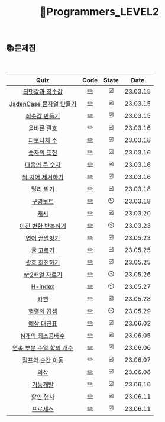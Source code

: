 <div align="center">
  <br />
  <h1> 👩Programmers_LEVEL2 </h1>
  <br />
</div>

## 📚문제집

<br />

|                                             Quiz                                             |            Code            | State |   Date   |
| :------------------------------------------------------------------------------------------: | :------------------------: | :---: | :------: |
|      [최댓값과 최솟값](https://school.programmers.co.kr/learn/courses/30/lessons/12939)      | [✏️](./최댓값과최솟값.js)  |  ☑️   | 23.03.15 |
|  [JadenCase 문자열 만들기](https://school.programmers.co.kr/learn/courses/30/lessons/12951)  |    [✏️](./JadenCase.js)    |  ☑️   | 23.03.15 |
|       [최솟값 만들기](https://school.programmers.co.kr/learn/courses/30/lessons/12941)       |  [✏️](./최솟값만들기.js)   |  ☑️   | 23.03.15 |
|        [올바른 괄호](https://school.programmers.co.kr/learn/courses/30/lessons/12909)        |   [✏️](./올바른괄호.js)    |  ☑️   | 23.03.16 |
|        [피보나치 수](https://school.programmers.co.kr/learn/courses/30/lessons/12945)        |   [✏️](./피보나치수.js)    |  ☑️   | 23.03.18 |
|        [숫자의 표현](https://school.programmers.co.kr/learn/courses/30/lessons/12924)        |   [✏️](./숫자의표현.js)    |  ☑️   | 23.03.16 |
|      [다음의 큰 숫자](https://school.programmers.co.kr/learn/courses/30/lessons/12911)       |   [✏️](./다음큰숫자.js)    |  ☑️   | 23.03.16 |
|     [짝 지어 제거하기](https://school.programmers.co.kr/learn/courses/30/lessons/12973)      | [✏️](./짝지어제거하기.js)  |  ☑️   | 23.03.16 |
|         [멀리 뛰기](https://school.programmers.co.kr/learn/courses/30/lessons/12914)         |    [✏️](./멀리뛰기.js)     |  ☑️   | 23.03.18 |
|         [구명보트](https://school.programmers.co.kr/learn/courses/30/lessons/42885)          |    [✏️](./구명보트.js)     |  ⏲️   | 23.03.18 |
|           [캐시](https://school.programmers.co.kr/learn/courses/30/lessons/17680)            |      [✏️](./캐시.js)       |  ☑️   | 23.03.20 |
|    [이진 변환 반복하기](https://school.programmers.co.kr/learn/courses/30/lessons/70129)     |    [✏️](./이진변환.js)     |  ⏲️   | 23.03.23 |
|       [영어 끝말잇기](https://school.programmers.co.kr/learn/courses/30/lessons/12981)       |  [✏️](./영어끝말잇기.js)   |  ☑️   | 23.05.23 |
|        [귤 고르기](https://school.programmers.co.kr/learn/courses/30/lessons/138476)         |    [✏️](./귤고르기.js)     |  ☑️   | 23.05.25 |
|       [괄호 회전하기](https://school.programmers.co.kr/learn/courses/30/lessons/76502)       |  [✏️](./괄호회전하기.js)   |  ☑️   | 23.05.25 |
|      [n^2배열 자르기](https://school.programmers.co.kr/learn/courses/30/lessons/87390)       |  [✏️](./n^2배열자르기.js)  |  ⏲️   | 23.05.26 |
|          [H-index](https://school.programmers.co.kr/learn/courses/30/lessons/42747)          |     [✏️](./H-index.js)     |  ⏲️   | 23.05.27 |
|           [카펫](https://school.programmers.co.kr/learn/courses/30/lessons/42842)            |      [✏️](./카펫.js)       |  ☑️   | 23.05.28 |
|        [행렬의 곱셈](https://school.programmers.co.kr/learn/courses/30/lessons/12949)        |   [✏️](./행렬의곱셈.js)    |  ⏲️   | 23.05.29 |
|        [예상 대진표](https://school.programmers.co.kr/learn/courses/30/lessons/12985)        |   [✏️](./예상대진표.js)    |  ☑️   | 23.06.02 |
|     [N개의 최소공배수](https://school.programmers.co.kr/learn/courses/30/lessons/12953)      | [✏️](./n개의최소공배수.js) |  ☑️   | 23.06.05 |
| [연속 부분 수열 합의 개수](https://school.programmers.co.kr/learn/courses/30/lessons/131701) | [✏️](./연속부분수열합.js)  |  ☑️   | 23.06.06 |
|     [점프와 순간 이동](https://school.programmers.co.kr/learn/courses/30/lessons/12980)      | [✏️](./점프와순간이동.js)  |  ☑️   | 23.06.07 |
|           [의상](https://school.programmers.co.kr/learn/courses/30/lessons/42578)            |      [✏️](./의상.js)       |  ☑️   | 23.06.08 |
|         [기능개발](https://school.programmers.co.kr/learn/courses/30/lessons/42586)          |    [✏️](./기능개발.js)     |  ☑️   | 23.06.10 |
|        [할인 행사](https://school.programmers.co.kr/learn/courses/30/lessons/131127)         |    [✏️](./할인행사.js)     |  ☑️   | 23.06.11 |
|         [프로세스](https://school.programmers.co.kr/learn/courses/30/lessons/42587)          |    [✏️](./프로세스.js)     |  ☑️   | 23.06.11 |
